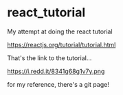 # react_tutorial
My attempt at doing the react tutorial

https://reactjs.org/tutorial/tutorial.html

That's the link to the tutorial...

https://i.redd.it/8341g68g1v7y.png

for my reference, there's a git page!
